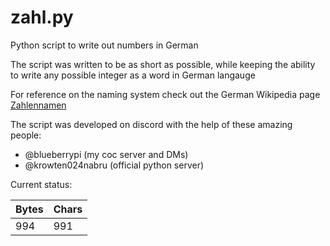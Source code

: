 # zahl.py
Python script to write out numbers in German

The script was written to be as short
as possible, while keeping the ability
to write any possible integer as a word
in German langauge

For reference on the naming system
check out the German Wikipedia page
[Zahlennamen](https://de.m.wikipedia.org/wiki/Zahlennamen)

The script was developed on discord
with the help of these amazing people:
* @blueberrypi (my coc server and DMs)
* @krowten024nabru (official python server)

Current status:

| Bytes | Chars |
|-------|-------|
|   994 |   991 |

